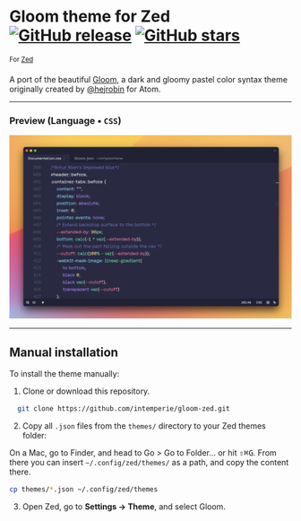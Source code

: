 # Gloom theme for Zed &nbsp; [![GitHub release](https://img.shields.io/github/tag/intemperie/gloom-zed.svg)](https://github.com/intemperie/gloom-zed/releases) [![GitHub stars](https://img.shields.io/github/stars/intemperie/gloom-zed.svg?style=social&label=Star)](https://github.com/intemperie/gloom-zed/stargazers)
<sup>For [Zed](https://zed.dev/)</sup>

A port of the beautiful [Gloom](https://github.com/hejrobin/gloom), a dark and gloomy pastel color syntax theme originally created by [@hejrobin](https://github.com/hejrobin) for Atom.

---

### Preview (Language &bull; `CSS`)
![Preview (Language: CSS)](https://raw.githubusercontent.com/intemperie/gloom-zed/master/gloom-preview@2x.png)

---

## Manual installation

To install the theme manually:

1. Clone or download this repository.

  ```bash
    git clone https://github.com/intemperie/gloom-zed.git
  ```

2. Copy all `.json` files from the `themes/` directory to your Zed themes folder:

  On a Mac, go to Finder, and head to Go > Go to Folder… or hit <kbd>⇧</kbd><kbd>⌘</kbd><kbd>G</kbd>. From there you can insert `~/.config/zed/themes/` as a path, and copy the content there.

   ```bash
   cp themes/*.json ~/.config/zed/themes
   ```

3. Open Zed, go to **Settings → Theme**, and select Gloom.
